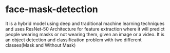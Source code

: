 # face-mask-detection

It is a hybrid model using deep and traditional machine learning techniques and uses ResNet-50 Architecture for feature extraction where it will predict people wearing masks or not wearing them, given an image or a video. It is an object detection and classification problem with two different classes(Mask and Without Mask)
